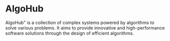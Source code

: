 # AlgoHub
AlgoHub" is a collection of complex systems powered by algorithms to solve various problems. It aims to provide innovative and high-performance software solutions through the design of efficient algorithms.
